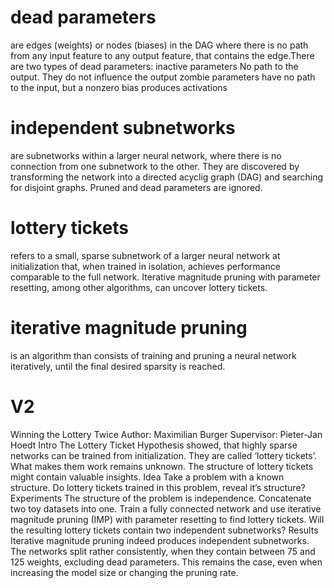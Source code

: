 # dead parameters
are edges (weights) or nodes (biases) in the DAG where there is no path from any input feature to any output feature, that contains the edge.There are two types of dead parameters:
inactive parameters
No path to the output. They do not influence the output
zombie parameters
have no path to the input, but a nonzero bias produces activations

# independent subnetworks
are subnetworks within a larger neural network, where there is no connection from one subnetwork to the other. They are discovered by transforming the network into a directed acyclig graph (DAG) and searching for disjoint graphs. Pruned and dead parameters are ignored. 

# lottery tickets
refers to a small, sparse subnetwork of a larger neural network at initialization that, when trained in isolation, achieves performance comparable to the full network. Iterative magnitude pruning with parameter resetting, among other algorithms, can uncover lottery tickets.

# iterative magnitude pruning 
is an algorithm than consists of training and pruning a neural network iteratively, until the final desired sparsity is reached. 





# V2

Winning the Lottery Twice
Author: Maximilian Burger
Supervisor: Pieter-Jan Hoedt
Intro
The Lottery Ticket Hypothesis showed, that highly sparse networks can be trained from initialization. They are called ‘lottery tickets’. What makes them work remains unknown. The structure of lottery tickets might contain valuable insights.
Idea
Take a problem with a known structure.  Do lottery tickets trained in this problem, reveal it’s structure?
Experiments
The structure of the problem is independence. Concatenate two toy datasets into one. Train a fully connected network and use iterative magnitude pruning (IMP) with parameter resetting to find lottery tickets. Will the resulting lottery tickets contain two independent subnetworks?
Results
Iterative magnitude pruning indeed produces independent subnetworks.
The networks split rather consistently, when they contain between 75 and 125 weights, excluding dead parameters.
This remains the case, even when increasing the model size or changing the pruning rate.